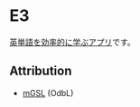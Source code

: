# E3
[英単語を効率的に学ぶアプリ](https://marmooo.github.io/e3/)です。

## Attribution
- [mGSL](https://github.com/marmooo/mgsl) (OdbL)

